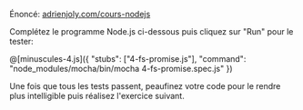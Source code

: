 <!-- Code source: [GitHub](https://github.com/adrienjoly/cours-nodejs-techio-3). -->

Énoncé: [adrienjoly.com/cours-nodejs](https://adrienjoly.com/cours-nodejs/03-fs)

Complétez le programme Node.js ci-dessous puis cliquez sur "Run" pour le tester:

@[minuscules-4.js]({
  "stubs": ["4-fs-promise.js"],
  "command": "node_modules/mocha/bin/mocha 4-fs-promise.spec.js"
})

Une fois que tous les tests passent, peaufinez votre code pour le rendre plus intelligible puis réalisez l'exercice suivant.
